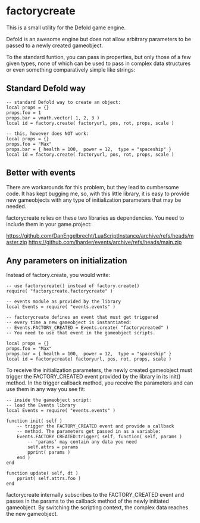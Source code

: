 # factorycreate

This is a small utility for the Defold game engine.

Defold is an awesome engine but does not allow arbitrary parameters to be passed to a newly created gameobject. 

To the standard funtion, you can pass in properties, but only those of a few given types, none of which can be used to pass in complex data structures or even something comparatively simple like strings:

## Standard Defold way

```
-- standard Defold way to create an object:
local props = {}
props.foo = 1
props.bar = vmath.vector( 1, 2, 3 )
local id = factory.create( factoryurl, pos, rot, props, scale ) 

-- this, however does NOT work:
local props = {}
props.foo = "Max"
props.bar = { health = 100,  power = 12,  type = "spaceship" }
local id = factory.create( factoryurl, pos, rot, props, scale ) 
```

## Better with events

There are workarounds for this problem, but they lead to cumbersome code. It has kept bugging me, so, with this little library, it is easy to provide new gameobjects with any type of initialization parameters that may be needed.

factorycreate relies on these two libraries as dependencies. You need to include them in your game.project:

https://github.com/DanEngelbrecht/LuaScriptInstance/archive/refs/heads/master.zip
https://github.com/lharder/events/archive/refs/heads/main.zip


## Any parameters on initialization
Instead of factory.create, you would write:

```
-- use factorycreate() instead of factory.create()
require( "factorycreate.factorycreate" )

-- events module as provided by the library
local Events = require( "events.events" )

-- factorycreate defines an event that must get triggered 
-- every time a new gameobject is instantiated:
-- Events.FACTORY_CREATED = Events.create( "factorycreated" )
-- You need to use that event in the gameobject scripts.

local props = {}
props.foo = "Max"
props.bar = { health = 100,  power = 12,  type = "spaceship" }
local id = factorycreate( factoryurl, pos, rot, props, scale ) 
```

To receive the initialization parameters, the newly created gameobject must trigger the FACTORY_CREATED event provided by the library in its init() method. In the trigger callback method, you receive the parameters and can use them in any way you see fit:

```
-- inside the gameobject script:
-- load the Events library
local Events = require( "events.events" )

function init( self )
	-- trigger the FACTORY_CREATED event and provide a callback
	-- method. The parameters get passed in as a variable:
	Events.FACTORY_CREATED:trigger( self, function( self, params ) 
		-- 'params' may contain any data you need
		self.attrs = params
		pprint( params ) 
	end )
end

function update( self, dt )
	pprint( self.attrs.foo )
end

```

factorycreate internally subscribes to the FACTORY_CREATED event and passes in the params to the callback method of the newly initiated gameobject. By switching the scripting context, the complex data reaches the new gameobject.
